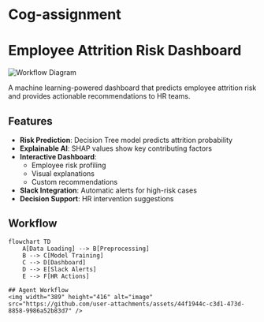 # Cog-assignment

# Employee Attrition Risk Dashboard

![Workflow Diagram](https://i.imgur.com/your-diagram-image.png)

A machine learning-powered dashboard that predicts employee attrition risk and provides actionable recommendations to HR teams.

## Features

- **Risk Prediction**: Decision Tree model predicts attrition probability
- **Explainable AI**: SHAP values show key contributing factors
- **Interactive Dashboard**: 
  - Employee risk profiling
  - Visual explanations
  - Custom recommendations
- **Slack Integration**: Automatic alerts for high-risk cases
- **Decision Support**: HR intervention suggestions

## Workflow

```mermaid
flowchart TD
    A[Data Loading] --> B[Preprocessing]
    B --> C[Model Training]
    C --> D[Dashboard]
    D --> E[Slack Alerts]
    E --> F[HR Actions]

## Agent Workflow
<img width="389" height="416" alt="image" src="https://github.com/user-attachments/assets/44f1944c-c3d1-473d-8858-9986a52b83d7" />
